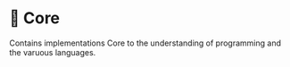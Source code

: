 # 👾 Core
Contains implementations Core to the understanding of programming and the varuous languages.